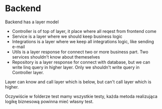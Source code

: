 # Backend
Backend has a layer model

* Controller is of top of layer, it place where all reqest from frontend come
* Service is a layer where we should keep business logic 
* Integrations is a layer where we keep all integrations logic, like sending e-mail
* Utils is a layer response for connect two or more business part. Two services shouldn't know about themeselves
* Repository is a layer response for connect with database, but we can write linq query in higher layer. Only we shouldn't write query in Controller layer.

Layer can know and call layer which is below, but can't call layer which is higher.

Oczywiście w folderze test mamy wszystkie testy, każda metoda realizująca logikę biznesową powinna mieć własny test.





